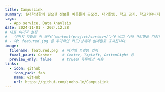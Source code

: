 ```yaml
---
title: CampusLink
summary: 실대학생활에 필요한 정보들 예를들어 공모전, 대외활동, 학교 공지, 학교커뮤니티 등과 자주 사용하는 기능들 예를들어 ChatGPT, 파파고 등을 하나의 어플리케이션에서 모두 사용가능하고 확인 할 수 있도록 만든 모바일 앱 서비스입니다. 
tags:
  - App service, Data Anaylsis
date: 2024-11-01 - 2024.12.28
# 대표 이미지 설정
# - 이미지 파일을 이 폴더(`content/project/cartoon/`)에 넣고 아래 파일명을 지정하세요.
# - 예: featured.jpg 를 추가하면 카드/상세에 썸네일로 표시됩니다.
image:
  filename: featured.png  # 여기에 파일명 입력
  focal_point: Center     # Center, TopLeft, BottomRight 등
  preview_only: false     # true면 목록에만 사용
links:
  - icon: github
    icon_pack: fab
    name: GitHub
    url: https://github.com/jooho-le/CampusLink
---
```

